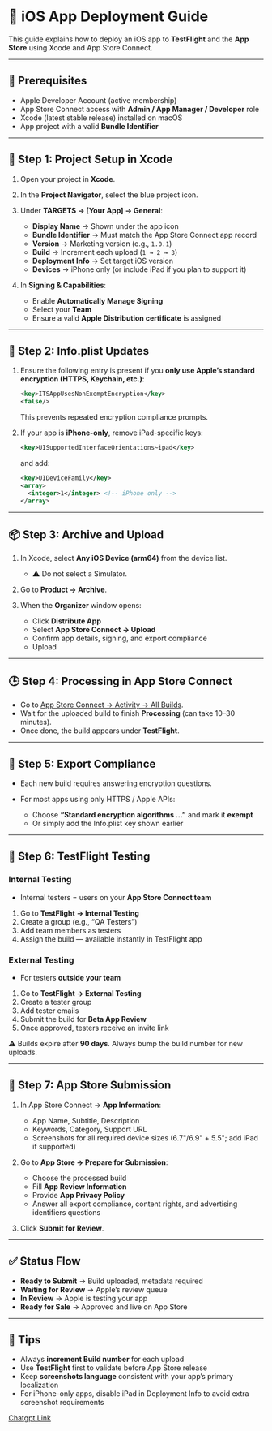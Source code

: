 # 📱 iOS App Deployment Guide

This guide explains how to deploy an iOS app to **TestFlight** and the **App Store** using Xcode and App Store Connect.

---

## 🔧 Prerequisites

* Apple Developer Account (active membership)
* App Store Connect access with **Admin / App Manager / Developer** role
* Xcode (latest stable release) installed on macOS
* App project with a valid **Bundle Identifier**

---

## 🚀 Step 1: Project Setup in Xcode

1. Open your project in **Xcode**.
2. In the **Project Navigator**, select the blue project icon.
3. Under **TARGETS → \[Your App] → General**:

   * **Display Name** → Shown under the app icon
   * **Bundle Identifier** → Must match the App Store Connect app record
   * **Version** → Marketing version (e.g., `1.0.1`)
   * **Build** → Increment each upload (`1 → 2 → 3`)
   * **Deployment Info** → Set target iOS version
   * **Devices** → iPhone only (or include iPad if you plan to support it)
4. In **Signing & Capabilities**:

   * Enable **Automatically Manage Signing**
   * Select your **Team**
   * Ensure a valid **Apple Distribution certificate** is assigned

---

## 📝 Step 2: Info.plist Updates

1. Ensure the following entry is present if you **only use Apple’s standard encryption (HTTPS, Keychain, etc.)**:

   ```xml
   <key>ITSAppUsesNonExemptEncryption</key>
   <false/>
   ```

   This prevents repeated encryption compliance prompts.

2. If your app is **iPhone-only**, remove iPad-specific keys:

   ```xml
   <key>UISupportedInterfaceOrientations~ipad</key>
   ```

   and add:

   ```xml
   <key>UIDeviceFamily</key>
   <array>
     <integer>1</integer> <!-- iPhone only -->
   </array>
   ```

---

## 📦 Step 3: Archive and Upload

1. In Xcode, select **Any iOS Device (arm64)** from the device list.

   * ⚠️ Do not select a Simulator.
2. Go to **Product → Archive**.
3. When the **Organizer** window opens:

   * Click **Distribute App**
   * Select **App Store Connect → Upload**
   * Confirm app details, signing, and export compliance
   * Upload

---

## 🕒 Step 4: Processing in App Store Connect

* Go to [App Store Connect → Activity → All Builds](https://appstoreconnect.apple.com).
* Wait for the uploaded build to finish **Processing** (can take 10–30 minutes).
* Once done, the build appears under **TestFlight**.

---

## 🔐 Step 5: Export Compliance

* Each new build requires answering encryption questions.
* For most apps using only HTTPS / Apple APIs:

  * Choose **“Standard encryption algorithms …”** and mark it **exempt**
  * Or simply add the Info.plist key shown earlier

---

## 🧪 Step 6: TestFlight Testing

### Internal Testing

* Internal testers = users on your **App Store Connect team**

1. Go to **TestFlight → Internal Testing**
2. Create a group (e.g., “QA Testers”)
3. Add team members as testers
4. Assign the build — available instantly in TestFlight app

### External Testing

* For testers **outside your team**

1. Go to **TestFlight → External Testing**
2. Create a tester group
3. Add tester emails
4. Submit the build for **Beta App Review**
5. Once approved, testers receive an invite link

⚠️ Builds expire after **90 days**. Always bump the build number for new uploads.

---

## 🛒 Step 7: App Store Submission

1. In App Store Connect → **App Information**:

   * App Name, Subtitle, Description
   * Keywords, Category, Support URL
   * Screenshots for all required device sizes (6.7"/6.9" + 5.5"; add iPad if supported)
2. Go to **App Store → Prepare for Submission**:

   * Choose the processed build
   * Fill **App Review Information**
   * Provide **App Privacy Policy**
   * Answer all export compliance, content rights, and advertising identifiers questions
3. Click **Submit for Review**.

---

## ✅ Status Flow

* **Ready to Submit** → Build uploaded, metadata required
* **Waiting for Review** → Apple’s review queue
* **In Review** → Apple is testing your app
* **Ready for Sale** → Approved and live on App Store

---

## 🔑 Tips

* Always **increment Build number** for each upload
* Use **TestFlight** first to validate before App Store release
* Keep **screenshots language** consistent with your app’s primary localization
* For iPhone-only apps, disable iPad in Deployment Info to avoid extra screenshot requirements


[Chatgpt Link](https://chatgpt.com/share/e/68d55de0-0070-8010-b707-ecf05815c66a)
